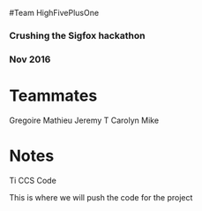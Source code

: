 #Team HighFivePlusOne
### Crushing the Sigfox hackathon
### Nov 2016

# Teammates
Gregoire
Mathieu
Jeremy
T
Carolyn
Mike

# Notes

Ti CCS Code

This is where we will push the code for the project

